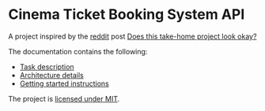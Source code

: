 # Cinema Ticket Booking System API

A project inspired by the [reddit](https://www.reddit.com) post
[Does this take-home project look okay?](https://www.reddit.com/r/dotnet/comments/1841x0f/does_this_takehome_project_look_okay)

The documentation contains the following:
- [Task description](docs/images/TaskDescription.jpg)
- [Architecture details](docs/Architecture.md)
- [Getting started instructions](docs/GettingStarted.md)

The project is [licensed under MIT](License).
